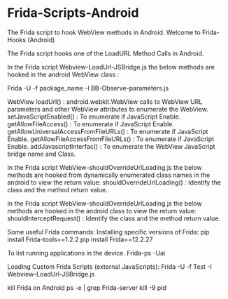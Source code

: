 # Frida-Scripts-Android
The Frida script to hook WebView methods in Android. Welcome to Frida-Hooks (Android)

The Frida script hooks one of the LoadURL Method Calls in Android.

In the Frida script Webview-LoadUrl-JSBridge.js the below methods are hooked in the android WebView class :

Frida -U -f package_name -l BB-Observe-parameters.js

WebView loadUrl() : android.webkit.WebView calls to WebView URL parameters and other WebView attributes to enumerate the WebView.
setJavaScriptEnabled() : To enumerate if JavaScript Enable. getAllowFileAccess() : To enumerate if JavaScript Enable. 
getAllowUniversalAccessFromFileURLs() : To enumerate if JavaScript Enable. 
getAllowFileAccessFromFileURLs() : To enumerate if JavaScript Enable. 
addJavascriptInterfac() : To enumerate the WebView JavaScript bridge name and Class.

In the Frida script WebView-shouldOverrideUrlLoading.js the below methods are hooked from dynamically enumerated class names in the android to view the return value:
shouldOverrideUrlLoading() : Identify the class and the method return value.

In the Frida script WebView-shouldOverrideUrlLoading.js the below methods are hooked in the android class to view the return value:
shouldInterceptRequest() : Identify the class and the method return value.

Some useful Frida commands:
Installing specific versions of Frida: 
pip install Frida-tools==1.2.2 
pip install Frida==12.2.27

To list running applications in the device. 
Frida-ps -Uai

Loading Custom Frida Scripts (external JavaScripts):
Frida -U -f Test -I Webview-LoadUrl-JSBridge.js

kill Frida on Android ps -e | grep Frida-server
kill -9 pid
